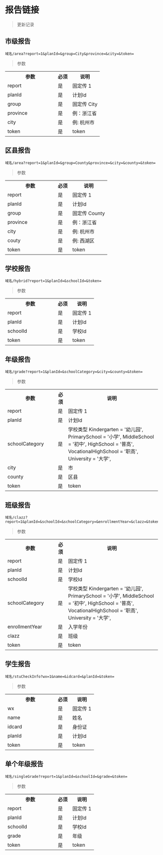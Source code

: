 # 报告链接
> 更新记录

## 市级报告

```
域名/area?report=1&planId=&group=City&province=&city=&token=
```
> 参数 
<table>
    <tr>
        <th style="width:150px;">参数</th>
        <th>必须</th>
        <th>说明</th>
    </tr>
    <tr>
        <td>report</td>
        <td>是</td>
        <td>固定传 1</td>
    </tr>
    <tr>
        <td>planId</td>
        <td>是</td>
        <td>计划Id</td>
    </tr>
    <tr>
        <td>group</td>
        <td>是</td>
        <td>固定传 City</td>
    </tr>
    <tr>
        <td>province</td>
        <td>是</td>
        <td>例：浙江省</td>
    </tr>
    <tr>
        <td>city</td>
        <td>是</td>
        <td>例: 杭州市</td>
    </tr>
    <tr>
        <td>token</td>
        <td>是</td>
        <td>token</td>
    </tr>
</table>

## 区县报告

```
域名/area?report=1&planId=&group=County&province=&city=&county=&token=
```
> 参数 
<table>
    <tr>
        <th style="width:150px;">参数</th>
        <th>必须</th>
        <th>说明</th>
    </tr>
    <tr>
        <td>report</td>
        <td>是</td>
        <td>固定传 1</td>
    </tr>
    <tr>
        <td>planId</td>
        <td>是</td>
        <td>计划Id</td>
    </tr>
    <tr>
        <td>group</td>
        <td>是</td>
        <td>固定传 County</td>
    </tr>
    <tr>
        <td>province</td>
        <td>是</td>
        <td>例：浙江省</td>
    </tr>
    <tr>
        <td>city</td>
        <td>是</td>
        <td>例: 杭州市</td>
    </tr>
    <tr>
        <td>couty</td>
        <td>是</td>
        <td>例: 西湖区</td>
    </tr>
    <tr>
        <td>token</td>
        <td>是</td>
        <td>token</td>
    </tr>
</table>

## 学校报告

```
域名/hybrid?report=1&planId=&schoolId=&token=
```
> 参数 
<table>
    <tr>
        <th style="width:150px;">参数</th>
        <th>必须</th>
        <th>说明</th>
    </tr>
    <tr>
        <td>report</td>
        <td>是</td>
        <td>固定传 1</td>
    </tr>
    <tr>
        <td>planId</td>
        <td>是</td>
        <td>计划Id</td>
    </tr>
    <tr>
        <td>schoolId</td>
        <td>是</td>
        <td>学校Id</td>
    </tr>
    <tr>
        <td>token</td>
        <td>是</td>
        <td>token</td>
    </tr>
</table>

## 年级报告

```
域名/grade?report=1&planId=&schoolCategory=&city=&county=&token=
```
> 参数 
<table>
    <tr>
        <th style="width:150px;">参数</th>
        <th>必须</th>
        <th>说明</th>
    </tr>
    <tr>
        <td>report</td>
        <td>是</td>
        <td>固定传 1</td>
    </tr>
    <tr>
        <td>planId</td>
        <td>是</td>
        <td>计划Id</td>
    </tr>
    <tr>
        <td>schoolCategory</td>
        <td>是</td>
        <td>
            学校类型
            Kindergarten = '幼儿园',
            PrimarySchool = '小学',
            MiddleSchool = '初中',
            HighSchool = '普高',
            VocationalHighSchool = '职高',
            University = '大学',
        </td>
    </tr>
    <tr>
        <td>city</td>
        <td>是</td>
        <td>市</td>
    </tr>
    <tr>
        <td>county</td>
        <td>是</td>
        <td>区县</td>
    </tr>
    <tr>
        <td>token</td>
        <td>是</td>
        <td>token</td>
    </tr>
</table>

## 班级报告

```
域名/clazz?report=1&planId=&schoolId=&schoolCategory=&enrollmentYear=&clazz=&token=
```
> 参数 
<table>
    <tr>
        <th style="width:150px;">参数</th>
        <th>必须</th>
        <th>说明</th>
    </tr>
    <tr>
        <td>report</td>
        <td>是</td>
        <td>固定传 1</td>
    </tr>
    <tr>
        <td>planId</td>
        <td>是</td>
        <td>计划Id</td>
    </tr>
    <tr>
        <td>schoolId</td>
        <td>是</td>
        <td>学校Id</td>
    </tr>
    <tr>
        <td>schoolCategory</td>
        <td>是</td>
        <td>
            学校类型
            Kindergarten = '幼儿园',
            PrimarySchool = '小学',
            MiddleSchool = '初中',
            HighSchool = '普高',
            VocationalHighSchool = '职高',
            University = '大学',
        </td>
    </tr>
    <tr>
        <td>enrollmentYear</td>
        <td>是</td>
        <td>入学年份</td>
    </tr>
    <tr>
        <td>clazz</td>
        <td>是</td>
        <td>班级</td>
    </tr>
    <tr>
        <td>token</td>
        <td>是</td>
        <td>token</td>
    </tr>
</table>

## 学生报告

```
域名/stuCheckInfo?wx=1&name=&idcard=&planId=&token=
```
> 参数 
<table>
    <tr>
        <th style="width:150px;">参数</th>
        <th>必须</th>
        <th>说明</th>
    </tr>
    <tr>
        <td>wx</td>
        <td>是</td>
        <td>固定传 1</td>
    </tr>
    <tr>
        <td>name</td>
        <td>是</td>
        <td>姓名</td>
    </tr>
    <tr>
        <td>idcard</td>
        <td>是</td>
        <td>身份证</td>
    </tr>
    <tr>
        <td>planId</td>
        <td>是</td>
        <td>计划Id</td>
    </tr>
    <tr>
        <td>token</td>
        <td>是</td>
        <td>token</td>
    </tr>
</table>

## 单个年级报告

```
域名/singleGrade?report=1&planId=&schoolId=&grade=&token=
```
> 参数 
<table>
    <tr>
        <th style="width:150px;">参数</th>
        <th>必须</th>
        <th>说明</th>
    </tr>
    <tr>
        <td>report</td>
        <td>是</td>
        <td>固定传 1</td>
    </tr>
    <tr>
        <td>planId</td>
        <td>是</td>
        <td>计划Id</td>
    </tr>
    <tr>
        <td>schoolId</td>
        <td>是</td>
        <td>学校Id</td>
    </tr>
    <tr>
        <td>grade</td>
        <td>是</td>
        <td>年级</td>
    </tr>
    <tr>
        <td>token</td>
        <td>是</td>
        <td>token</td>
    </tr>
</table>



